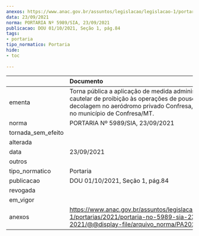 ```yaml
---
anexos: https://www.anac.gov.br/assuntos/legislacao/legislacao-1/portarias/2021/portaria-no-5989-sia-23-09-2021/@@display-file/arquivo_norma/PA2021-5989.pdf
data: 23/09/2021
norma: PORTARIA Nº 5989/SIA, 23/09/2021
publicacao: DOU 01/10/2021, Seção 1, pág.84
tags:
- portaria
tipo_normatico: Portaria
hide: 
- toc 
 
---
```


|                    | Documento                                                                                                                                                                         |
|:-------------------|:----------------------------------------------------------------------------------------------------------------------------------------------------------------------------------|
| ementa             | Torna pública a aplicação de medida administrativa cautelar de proibição às operações de pouso e decolagem no aeródromo privado Confresa, localizado no município de Confresa/MT. |
| norma              | PORTARIA Nº 5989/SIA, 23/09/2021                                                                                                                                                  |
| tornada_sem_efeito |                                                                                                                                                                                   |
| alterada           |                                                                                                                                                                                   |
| data               | 23/09/2021                                                                                                                                                                        |
| outros             |                                                                                                                                                                                   |
| tipo_normatico     | Portaria                                                                                                                                                                          |
| publicacao         | DOU 01/10/2021, Seção 1, pág.84                                                                                                                                                   |
| revogada           |                                                                                                                                                                                   |
| em_vigor           |                                                                                                                                                                                   |
| anexos             | https://www.anac.gov.br/assuntos/legislacao/legislacao-1/portarias/2021/portaria-no-5989-sia-23-09-2021/@@display-file/arquivo_norma/PA2021-5989.pdf                              |